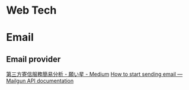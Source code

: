 # Web Tech

# Email

## Email provider

[第三方寄信服務簡易分析 - 願い星 - Medium](https://medium.com/@Negaihoshi/%E7%AC%AC%E4%B8%89%E6%96%B9%E5%AF%84%E4%BF%A1%E6%9C%8D%E5%8B%99%E5%88%86%E6%9E%90-2ddd72009705)
[How to start sending email — Mailgun API documentation](https://documentation.mailgun.com/en/latest/quickstart-sending.html#send-via-smtp)